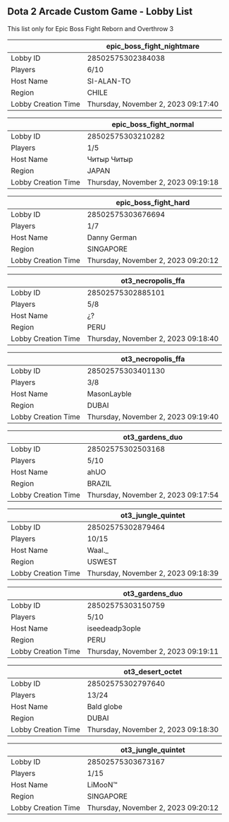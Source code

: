 ## Dota 2 Arcade Custom Game - Lobby List

This list only for Epic Boss Fight Reborn and Overthrow 3

|  | epic_boss_fight_nightmare |
| ------ | ------ |
| Lobby ID | 28502575302384038 |
| Players | 6/10 |
| Host Name | SI-ALAN-TO |
| Region | CHILE |
| Lobby Creation Time | Thursday, November 2, 2023 09:17:40 |


|  | epic_boss_fight_normal |
| ------ | ------ |
| Lobby ID | 28502575303210282 |
| Players | 1/5 |
| Host Name | Читыр Читыр |
| Region | JAPAN |
| Lobby Creation Time | Thursday, November 2, 2023 09:19:18 |


|  | epic_boss_fight_hard |
| ------ | ------ |
| Lobby ID | 28502575303676694 |
| Players | 1/7 |
| Host Name | Danny German |
| Region | SINGAPORE |
| Lobby Creation Time | Thursday, November 2, 2023 09:20:12 |


|  | ot3_necropolis_ffa |
| ------ | ------ |
| Lobby ID | 28502575302885101 |
| Players | 5/8 |
| Host Name | ¿? |
| Region | PERU |
| Lobby Creation Time | Thursday, November 2, 2023 09:18:40 |


|  | ot3_necropolis_ffa |
| ------ | ------ |
| Lobby ID | 28502575303401130 |
| Players | 3/8 |
| Host Name | MasonLayble |
| Region | DUBAI |
| Lobby Creation Time | Thursday, November 2, 2023 09:19:40 |


|  | ot3_gardens_duo |
| ------ | ------ |
| Lobby ID | 28502575302503168 |
| Players | 5/10 |
| Host Name | ahUO |
| Region | BRAZIL |
| Lobby Creation Time | Thursday, November 2, 2023 09:17:54 |


|  | ot3_jungle_quintet |
| ------ | ------ |
| Lobby ID | 28502575302879464 |
| Players | 10/15 |
| Host Name | Waal._ |
| Region | USWEST |
| Lobby Creation Time | Thursday, November 2, 2023 09:18:39 |


|  | ot3_gardens_duo |
| ------ | ------ |
| Lobby ID | 28502575303150759 |
| Players | 5/10 |
| Host Name | iseedeadp3ople |
| Region | PERU |
| Lobby Creation Time | Thursday, November 2, 2023 09:19:11 |


|  | ot3_desert_octet |
| ------ | ------ |
| Lobby ID | 28502575302797640 |
| Players | 13/24 |
| Host Name | Bald globe |
| Region | DUBAI |
| Lobby Creation Time | Thursday, November 2, 2023 09:18:30 |


|  | ot3_jungle_quintet |
| ------ | ------ |
| Lobby ID | 28502575303673167 |
| Players | 1/15 |
| Host Name | LiMooN™ |
| Region | SINGAPORE |
| Lobby Creation Time | Thursday, November 2, 2023 09:20:12 |



